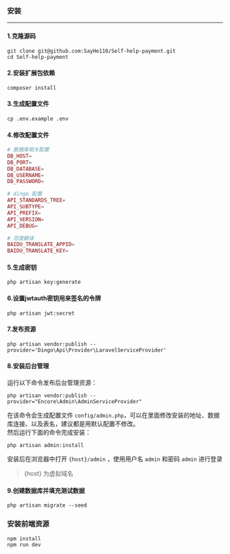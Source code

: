 ### 安装

---

#### 1.克隆源码
```shell
git clone git@github.com:SayHe110/Self-help-payment.git
cd Self-help-payment 
```

#### 2.安装扩展包依赖
```shell
composer install
```

#### 3.生成配置文件
```shell
cp .env.example .env
```

#### 4.修改配置文件
```php
# 数据库相关配置
DB_HOST=
DB_PORT=
DB_DATABASE=
DB_USERNAME=
DB_PASSWORD=

# dingo 配置
API_STANDARDS_TREE=
API_SUBTYPE=
API_PREFIX=
API_VERSION=
API_DEBUG=

# 百度翻译
BAIDU_TRANSLATE_APPID=
BAIDU_TRANSLATE_KEY=
```

#### 5.生成密钥
```shell
php artisan key:generate
```

#### 6.设置jwtauth密钥用来签名的令牌
```
php artisan jwt:secret
```

#### 7.发布资源
```shell
php artisan vendor:publish --provider='Dingo\Api\Provider\LaravelServiceProvider'
```

#### 8.安装后台管理
运行以下命令发布后台管理资源：
```shell
php artisan vendor:publish --provider="Encore\Admin\AdminServiceProvider"
```
在该命令会生成配置文件 `config/admin.php`，可以在里面修改安装的地址、数据库连接、以及表名，建议都是用默认配置不修改。
<br>
然后运行下面的命令完成安装：
```
php artisan admin:install
```

安装后在浏览器中打开 `{host}/admin` ，使用用户名 `admin` 和密码 `admin` 进行登录
> {host} 为虚拟域名

#### 9.创建数据库并填充测试数据
```
php artisan migrate --seed
```

### 安装前端资源
```shell
npm install
npm run dev
```